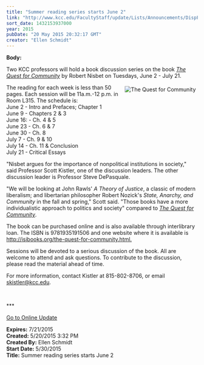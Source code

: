```yaml
---
title: "Summer reading series starts June 2"
link: "http://www.kcc.edu/FacultyStaff/update/Lists/Announcements/DispForm.aspx?ID=1936"
sort_date: 1432153937000
year: 2015
pubDate: "20 May 2015 20:32:17 GMT"
creator: "Ellen Schmidt"
---
```


<div><b>Body:</b> <div class="ExternalClass9A75BAA31C7F4913B0770234006FBBF3"><p>​Two KCC professors will hold a book discussion series on the book <em><a href="http://isibooks.org/the-quest-for-community.html">The Quest for Community</a></em> by Robert Nisbet on Tuesdays, June 2 - July 21.</p>
<p><img alt="The Quest for Community" src="/FacultyStaff/update/PublishingImages/The_Quest_for_Community.jpg" style="vertical-align:auto;float:right;margin:5px" />The reading for each week is less than 50 pages. Each session will be 11a.m.-12 p.m. in Room L315. The schedule is:<br />June 2 - Intro and Prefaces; Chapter 1<br />June 9 - Chapters 2 &amp; 3<br />June 16: - Ch. 4 &amp; 5<br />June 23 - Ch. 6 &amp; 7<br />June 30 - Ch. 8<br />July 7 - Ch. 9 &amp; 10<br />July 14 - Ch. 11 &amp; Conclusion<br />July 21 - Critical Essays</p>
<p>&quot;Nisbet argues for the importance of nonpolitical institutions in society,&quot; said Professor Scott Kistler, one of the discussion leaders. The other discussion leader is Professor Steve DePasquale.</p>
<p>&quot;We will be looking at John Rawls' <em>A Theory of Justice</em>, a classic of modern liberalism; and libertarian philosopher Robert Nozick's <em>State, Anarchy, and Community</em> in the fall and spring,&quot; Scott said. &quot;Those books have a more individualistic approach to politics and society&quot; compared to <em><a href="http://isibooks.org/the-quest-for-community.html">The Quest for Community</a></em>.</p>
<p>The book can be purchased online and is also available through interlibrary loan. The ISBN is 9781935191506 and one website where it is available is <a href="http://isibooks.org/the-quest-for-community.html.">http://isibooks.org/the-quest-for-community.html.</a></p>
<p>Sessions will be devoted to a serious discussion of the book. All are welcome to attend and ask questions. To contribute to the discussion, please read the material ahead of time. </p>
<p>For more information, contact Kistler at 815-802-8706, or email <a href="mailto:skistler@kcc.edu">skistler@kcc.edu</a>.</p>
<p> </p>
<p>***</p>
<p><a href="/update">Go to Online Update</a></p></div></div>
<div><b>Expires:</b> 7/21/2015</div>
<div><b>Created:</b> 5/20/2015 3:32 PM</div>
<div><b>Created By:</b> Ellen Schmidt</div>
<div><b>Start Date:</b> 5/30/2015</div>
<div><b>Title:</b> Summer reading series starts June 2</div>
